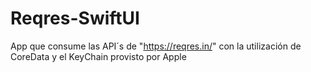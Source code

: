 # Reqres-SwiftUI
App que consume las API´s de "https://reqres.in/" con la utilización de CoreData y el KeyChain provisto por Apple
